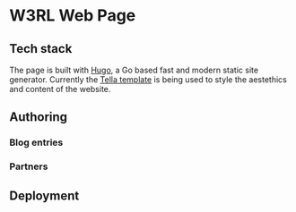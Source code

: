 # W3RL Web Page
## Tech stack
The page is built with [Hugo](https://github.com/gohugoio/hugo), a Go based fast and modern static site generator. Currently the [Tella template](https://github.com/opera7133/tella) is being used to style the aestethics and content of the website.
## Authoring
### Blog entries
### Partners
## Deployment
